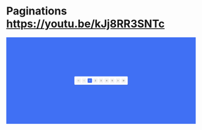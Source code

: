 # Paginations https://youtu.be/kJj8RR3SNTc
<p align="center">
  <img src="preview.png" alt="preview del proyecto"  width="1600">
</p>